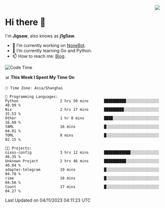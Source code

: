 <a href="#">
  <img align="right" src="https://github-readme-stats.vercel.app/api?username=j1g5awi&count_private=true&show_icons=true&title_color=80070B&text_color=B3B3B3&bg_color=212121&icon_color=80070B" />
</a>

# Hi there 👋

I'm **Jigsaw**, also knows as **j1g5aw**.

- 🔭 I’m currently working on [NoneBot](https://github.com/nonebot).
- 🌱 I’m currently learning Go and Python.
- 📫 How to reach me: [Blog](https://blog.maddestroyer.xyz/).

<!--START_SECTION:waka-->
![Code Time](http://img.shields.io/badge/Code%20Time-1%2C291%20hrs%2047%20mins-blue)

📊 **This Week I Spent My Time On** 

```text
🕑︎ Time Zone: Asia/Shanghai

💬 Programming Languages: 
Python                   2 hrs 50 mins       ██████████░░░░░░░░░░░░░░░   40.99 % 
Nix                      2 hrs 27 mins       █████████░░░░░░░░░░░░░░░░   35.53 % 
Other                    1 hr 8 mins         ████░░░░░░░░░░░░░░░░░░░░░   16.60 % 
YAML                     16 mins             █░░░░░░░░░░░░░░░░░░░░░░░░   04.01 % 
TOML                     8 mins              █░░░░░░░░░░░░░░░░░░░░░░░░   02.15 % 

🐱‍💻 Projects: 
nixos-config             3 hrs 12 mins       ████████████░░░░░░░░░░░░░   46.35 % 
Unknown Project          2 hrs 46 mins       ██████████░░░░░░░░░░░░░░░   40.04 % 
adapter-telegram         19 mins             █░░░░░░░░░░░░░░░░░░░░░░░░   04.78 % 
rime                     18 mins             █░░░░░░░░░░░░░░░░░░░░░░░░   04.56 % 
Count                    17 mins             █░░░░░░░░░░░░░░░░░░░░░░░░   04.27 % 
```


 Last Updated on 04/11/2023 04:11:23 UTC
<!--END_SECTION:waka-->
